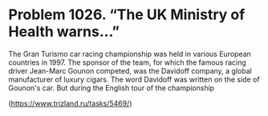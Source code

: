 # Problem 1026. “The UK Ministry of Health warns...”

The Gran Turismo car racing championship was held in various European countries in 1997. The sponsor of the team, for which the famous racing driver Jean-Marc Gounon competed, was the Davidoff company, a global manufacturer of luxury cigars. The word Davidoff was written on the side of Gounon's car. But during the English tour of the championship

(https://www.trizland.ru/tasks/5469/)